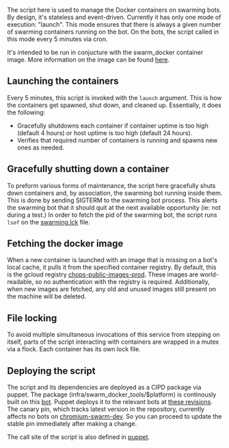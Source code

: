 The script here is used to manage the Docker containers on swarming bots. By
design, it's stateless and event-driven. Currently it has only one mode of
execution: "launch". This mode ensures that there is always a given number of
swarming containers running on the bot. On the bots, the script called in this
mode every 5 minutes via cron.

It's intended to be run in conjucture with the swarm_docker container image.
More information on the image can be found
[here](https://chromium.googlesource.com/infra/infra/+/HEAD/docker/swarm_docker/README.md).


Launching the containers
--------------------------
Every 5 minutes, this script is invoked with the `launch` argument. This is
how the containers get spawned, shut down, and cleaned up. Essentially, it does
the following:
* Gracefully shutdowns each container if container uptime is too high (default
4 hours) or host uptime is too high (default 24 hours).
* Verifies that required number of containers is running and spawns new ones as
  needed.


Gracefully shutting down a container
--------------------------
To preform various forms of maintenance, the script here gracefully shuts down
containers and, by association, the swarming bot running inside them. This is
done by sending SIGTERM to the swarming bot process. This alerts the swarming
bot that it should quit at the next available opportunity (ie: not during a
test.)
In order to fetch the pid of the swarming bot, the script runs `lsof` on the
[swarming.lck](https://cs.chromium.org/chromium/infra/luci/appengine/swarming/doc/Bot.md?rcl=8b90cdd97f8f088bcba2fa376ce49d9863b48902&l=305)
file.


Fetching the docker image
--------------------------
When a new container is launched with an image that is missing
on a bot's local cache, it pulls it from the specified container registry. By
default, this is the gcloud registry
[chops-public-images-prod](https://console.cloud.google.com/gcr/images/chops-public-images-prod/global/swarm_docker).
These images are world-readable, so no authentication with the registry is
required. Additionally, when new images are fetched, any old and unused images
still present on the machine will be deleted.


File locking
--------------------------
To avoid multiple simultaneous invocations of this service from stepping on
itself, parts of the script interacting with containers are wrapped in a mutex
via a flock. Each container has its own lock file.

Deploying the script
--------------------------
The script and its dependencies are deployed as a CIPD package via puppet. The
package (infra/swarm_docker_tools/$platform) is continously built on this
[bot](https://ci.chromium.org/p/infra-internal/builders/luci.infra-internal.prod/infra-packager-linux-64).
Puppet deploys it to the relevant bots at
[these revisions](https://chrome-internal.googlesource.com/infra/puppet/+/94c1a63589e03a543035937b586dbf86ba5b2d3e/puppetm/etc/puppet/hieradata/cipd.yaml#417).
The canary pin, which tracks latest version in the repository, currently
affects no bots on
[chromium-swarm-dev](https://chromium-swarm-dev.appspot.com).
So you can proceed to update the stable pin immediately after making a change.

The call site of the script is also defined in
[puppet](https://chrome-internal.googlesource.com/infra/puppet/+/94c1a63589e03a543035937b586dbf86ba5b2d3e/puppetm/etc/puppet/modules/chrome_infra/templates/setup/docker/swarm/swarm_docker_cron.sh.erb).
